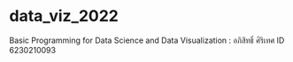 # data_viz_2022
Basic Programming for Data Science and Data Visualization : อภิสิทธิ์ ศิริเทศ ID 6230210093
